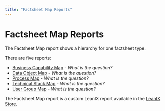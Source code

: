 ```yaml
---
title: "Factsheet Map Reports"
---
```


# Factsheet Map Reports

The Factsheet Map report shows a hierarchy for one factsheet type. 

There are five reports: 

- [Business Capability Map](business-capability-factsheet-map-report.md) - *What is the question?* 
- [Data Object Map](data-object-factsheet-map-report.md) - *What is the question?*
- [Process Map](process-factsheet-map-report.md) - *What is the question?*
- [Technical Stack Map](technical-stack-factsheet-map-report.md) - *What is the question?*
- [User Group Map](user-group-factsheet-map-report.md) - *What is the question?*

The Factsheet Map report is a custom LeanIX report available in the [LeanIX Store](https://store.leanix.net/en/report-details/f7fd185e-10a5-4496-affe-8884f54de96d/749ef021-c59a-4fd1-8ae6-65e05dcf9bbd).
